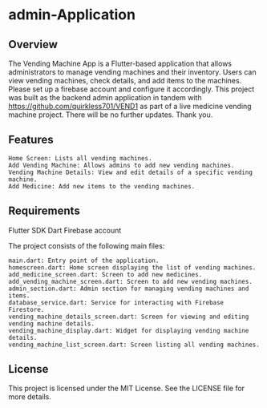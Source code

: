 # admin-Application
## Overview

The Vending Machine App is a Flutter-based application that allows administrators to manage vending machines and their inventory. Users can view vending machines, check details, and add items to the machines.
Please set up a firebase account and configure it accordingly.
This project was built as the backend admin application in tandem with https://github.com/quirkless701/VEND1
as part of a live medicine vending machine project.
There will be no further updates.
Thank you.

## Features

    Home Screen: Lists all vending machines.
    Add Vending Machine: Allows admins to add new vending machines.
    Vending Machine Details: View and edit details of a specific vending machine.
    Add Medicine: Add new items to the vending machines.

## Requirements
  Flutter SDK
  Dart
  Firebase account
  
The project consists of the following main files:

    main.dart: Entry point of the application.
    homescreen.dart: Home screen displaying the list of vending machines.
    add_medicine_screen.dart: Screen to add new medicines.
    add_vending_machine_screen.dart: Screen to add new vending machines.
    admin_section.dart: Admin section for managing vending machines and items.
    database_service.dart: Service for interacting with Firebase Firestore.
    vending_machine_details_screen.dart: Screen for viewing and editing vending machine details.
    vending_machine_display.dart: Widget for displaying vending machine details.
    vending_machine_list_screen.dart: Screen listing all vending machines.

## License

This project is licensed under the MIT License. See the LICENSE file for more details.
